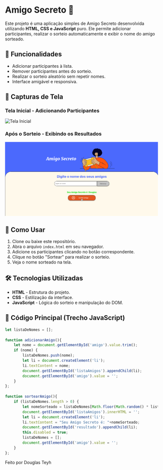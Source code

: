# Amigo Secreto 🎁

Este projeto é uma aplicação simples de Amigo Secreto desenvolvida utilizando **HTML, CSS e JavaScript** puro. Ele permite adicionar participantes, realizar o sorteio automaticamente e exibir o nome do amigo sorteado.

## 📌 Funcionalidades

- Adicionar participantes à lista.
- Remover participantes antes do sorteio.
- Realizar o sorteio aleatório sem repetir nomes.
- Interface amigável e responsiva.

## 📸 Capturas de Tela

### Tela Inicial - Adicionando Participantes
![Tela Inicial](./screenshots/tela-inicial.png)

### Após o Sorteio - Exibindo os Resultados
![Resultado do Sorteio](./screenshotsREADME/sorteado.png)

## 🚀 Como Usar

1. Clone ou baixe este repositório.
2. Abra o arquivo `index.html` em seu navegador.
3. Adicione os participantes clicando no botão correspondente.
4. Clique no botão "Sortear" para realizar o sorteio.
5. Veja o nome sorteado na tela.

## 🛠️ Tecnologias Utilizadas

- **HTML** - Estrutura do projeto.
- **CSS** - Estilização da interface.
- **JavaScript** - Lógica do sorteio e manipulação do DOM.

## 📄 Código Principal (Trecho JavaScript)
```javascript
let listaDeNomes = [];

function adicionarAmigo(){
    let nome = document.getElementById('amigo').value.trim();
    if (nome) {
        listaDeNomes.push(nome);
        let li = document.createElement('li');
        li.textContent = nome;
        document.getElementById('listaAmigos').appendChild(li);
        document.getElementById('amigo').value = '';
    }
};

function sortearAmigo(){
    if (listaDeNomes.length > 0) {
        let nomeSorteado = listaDeNomes[Math.floor(Math.random() * listaDeNomes.length)];
        document.getElementById('listaAmigos').innerHTML = '';
        let li = document.createElement('li');
        li.textContent = "Seu Amigo Secreto é: "+nomeSorteado;
        document.getElementById('resultado').appendChild(li);
        this.disabled = true;
        listaDeNomes = [];
        document.getElementById('amigo').value = '';
    }
};
```
Feito por Douglas Teyh

